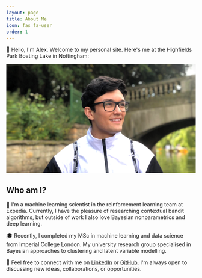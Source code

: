 ```yaml
---
layout: page
title: About Me
icon: fas fa-user
order: 1
---
```


👋 Hello, I'm Alex. Welcome to my personal site. Here's me at the Highfields Park Boating Lake in Nottingham:

![Me at the lake](/assets/img/hero-bg.png)

## Who am I?

👤 I'm a machine learning scientist in the reinforcement learning team at Expedia. Currently, I have the pleasure of researching contextual bandit algorithms, but outside of work I also love Bayesian nonparametrics and deep learning. 

🎓 Recently, I completed my MSc in machine learning and data science from Imperial College London. My university research group specialised in Bayesian approaches to clustering and latent variable modelling.

🔗 Feel free to connect with me on [LinkedIn](https://www.linkedin.com/in/alexandermanlove/) or [GitHub](https://github.com/alexjmanlove). I'm always open to discussing new ideas, collaborations, or opportunities.

<!-- > Add Markdown syntax content to file `_tabs/about.md`{: .filepath } and it will show up on this page.
{: .prompt-tip } -->
